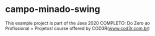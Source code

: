 # campo-minado-swing

This example project is part of the Java 2020 COMPLETO: Do Zero ao Profissional + Projetos! course offered by COD3R(www.cod3r.com.br)

